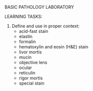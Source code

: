 BASIC  PATHOLOGY  LABORATORY

LEARNING TASKS:

1. Define and use in proper context:
	- acid-fast stain
	- elastin
	- formalin 
	- hematoxylin and eosin (H&E) stain
	- livor mortis
	- mucin
	- objective lens
	- ocular
	- reticulin
	- rigor mortis
	- special stain
